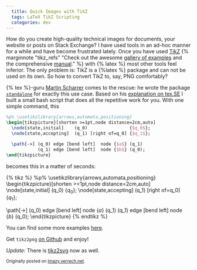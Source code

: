 ```yaml
---
  title: Quick Images with TikZ
  tags: LaTeX TikZ Scripting
  categories: dev
---
```


How do you create high-quality technical images for documents, your website
or posts on Stack Exchange? I have used tools in an ad-hoc manner for a while 
and have become frustrated lately. Once you have used 
  [TikZ](http://pgf.sourceforge.net/)
  {% marginnote "tikz_refs" "Check out the awesome [gallery of examples](http://www.texample.net/tikz/examples) and the comprehensive [manual](http://mirror.ctan.org/graphics/pgf/base/doc/generic/pgf/pgfmanual.pdf)." %} 
with {% latex %} most other tools feel inferior. 
The only problem is: TikZ is a {%latex %} package and can not be used on its own. 
So how to convert TikZ to, say, PNG comfortably?
<!--more-->

{% tex %}-guru [Martin Scharrer](http://www.scharrer-online.de/) comes to the rescue: he wrote the package [`standalone`](http://ctan.org/pkg/standalone) for exactly this use case. Based on his [explanation on tex.SE](http://tex.stackexchange.com/a/11880/3213) I built a small bash script that does all the repetitive work for you. With one simple command, this

~~~latex
%p% \usetikzlibrary{arrows,automata,positioning}
\begin{tikzpicture}[shorten >=1pt,node distance=2cm,auto]
  \node[state,initial]    (q_0)                {$q_0$};
  \node[state,accepting]  (q_1) [right of=q_0] {$q_1$};

  \path[->] (q_0) edge [bend left]  node {$a$} (q_1)
            (q_1) edge [bend left]  node {$b$} (q_0);
\end{tikzpicture}
~~~

becomes this in a matter of seconds:

{% tikz %}
%p% \usetikzlibrary{arrows,automata,positioning}
\begin{tikzpicture}[shorten >=1pt,node distance=2cm,auto]
  \node[state,initial]    (q_0)                {$q_0$};
  \node[state,accepting]  (q_1) [right of=q_0] {$q_1$};

  \path[->] (q_0) edge [bend left]  node {$a$} (q_1)
            (q_1) edge [bend left]  node {$b$} (q_0);
\end{tikzpicture}
{% endtikz %}

You can find some more examples [here](http://akerbos.github.io/sesketches/).

Get <code>tikz2png</code> [on Github](https://github.com/akerbos/scripts/blob/master/tikz2png) and enjoy!

*Update:* There is [tikz2svg](https://github.com/akerbos/scripts/blob/master/tikz2svg) now as well.

<sub>Originally posted on [lmazy.verrech.net](http://lmazy.verrech.net/2012/03/quick-images-with-tikz/).<sub>
